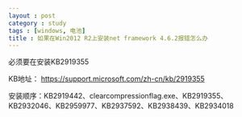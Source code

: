 ```yaml
---
layout : post
category : study
tags : [windows, 电池]
title : 如果在Win2012 R2上安装net framework 4.6.2报错怎么办
---
```


必须要在安装KB2919355

KB地址： <https://support.microsoft.com/zh-cn/kb/2919355>

安装顺序：KB2919442、clearcompressionflag.exe、KB2919355、KB2932046、KB2959977、KB2937592、KB2938439、KB2934018


